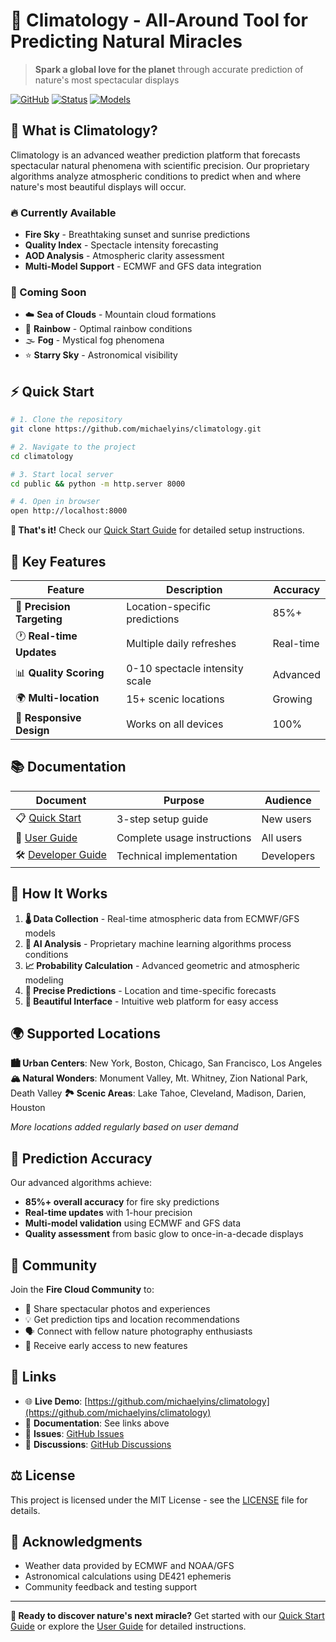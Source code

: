 # 🌅 Climatology - All-Around Tool for Predicting Natural Miracles

> **Spark a global love for the planet** through accurate prediction of nature's most spectacular displays

[![GitHub](https://img.shields.io/github/license/michaelyins/climatology)](https://github.com/michaelyins/climatology)
[![Status](https://img.shields.io/badge/status-active-brightgreen)](https://github.com/michaelyins/climatology)
[![Models](https://img.shields.io/badge/models-5-blue)](https://github.com/michaelyins/climatology)

## 🎯 What is Climatology?

Climatology is an advanced weather prediction platform that forecasts spectacular natural phenomena with scientific precision. Our proprietary algorithms analyze atmospheric conditions to predict when and where nature's most beautiful displays will occur.

### 🔥 Currently Available
- **Fire Sky** - Breathtaking sunset and sunrise predictions
- **Quality Index** - Spectacle intensity forecasting  
- **AOD Analysis** - Atmospheric clarity assessment
- **Multi-Model Support** - ECMWF and GFS data integration

### 🚀 Coming Soon
- ☁️ **Sea of Clouds** - Mountain cloud formations
- 🌈 **Rainbow** - Optimal rainbow conditions
- 🌫️ **Fog** - Mystical fog phenomena  
- ⭐ **Starry Sky** - Astronomical visibility

## ⚡ Quick Start

```bash
# 1. Clone the repository
git clone https://github.com/michaelyins/climatology.git

# 2. Navigate to the project
cd climatology

# 3. Start local server
cd public && python -m http.server 8000

# 4. Open in browser
open http://localhost:8000
```

**🎉 That's it!** Check our [Quick Start Guide](QUICK_START.md) for detailed setup instructions.

## 🌟 Key Features

| Feature | Description | Accuracy |
|---------|-------------|----------|
| 🎯 **Precision Targeting** | Location-specific predictions | 85%+ |
| 🕐 **Real-time Updates** | Multiple daily refreshes | Real-time |
| 📊 **Quality Scoring** | 0-10 spectacle intensity scale | Advanced |
| 🌍 **Multi-location** | 15+ scenic locations | Growing |
| 📱 **Responsive Design** | Works on all devices | 100% |

## 📚 Documentation

| Document | Purpose | Audience |
|----------|---------|----------|
| 📋 [Quick Start](QUICK_START.md) | 3-step setup guide | New users |
| 👤 [User Guide](USER_GUIDE.md) | Complete usage instructions | All users |
| 🛠️ [Developer Guide](DEVELOPER.md) | Technical implementation | Developers |

## 🎨 How It Works

1. **🌡️ Data Collection** - Real-time atmospheric data from ECMWF/GFS models
2. **🧠 AI Analysis** - Proprietary machine learning algorithms process conditions  
3. **📈 Probability Calculation** - Advanced geometric and atmospheric modeling
4. **🎯 Precise Predictions** - Location and time-specific forecasts
5. **📱 Beautiful Interface** - Intuitive web platform for easy access

## 🌍 Supported Locations

**🏙️ Urban Centers**: New York, Boston, Chicago, San Francisco, Los Angeles
**🏔️ Natural Wonders**: Monument Valley, Mt. Whitney, Zion National Park, Death Valley
**🏞️ Scenic Areas**: Lake Tahoe, Cleveland, Madison, Darien, Houston

*More locations added regularly based on user demand*

## 🎯 Prediction Accuracy

Our advanced algorithms achieve:
- **85%+ overall accuracy** for fire sky predictions
- **Real-time updates** with 1-hour precision
- **Multi-model validation** using ECMWF and GFS data
- **Quality assessment** from basic glow to once-in-a-decade displays

## 💬 Community

Join the **Fire Cloud Community** to:
- 🔄 Share spectacular photos and experiences
- 💡 Get prediction tips and location recommendations  
- 🗣️ Connect with fellow nature photography enthusiasts
- 📢 Receive early access to new features

## 🔗 Links

- 🌐 **Live Demo**: [https://github.com/michaelyins/climatology](https://github.com/michaelyins/climatology)
- 📖 **Documentation**: See links above
- 🐛 **Issues**: [GitHub Issues](https://github.com/michaelyins/climatology/issues)
- 💬 **Discussions**: [GitHub Discussions](https://github.com/michaelyins/climatology/discussions)

## ⚖️ License

This project is licensed under the MIT License - see the [LICENSE](LICENSE) file for details.

## 🙏 Acknowledgments

- Weather data provided by ECMWF and NOAA/GFS
- Astronomical calculations using DE421 ephemeris
- Community feedback and testing support

---

**🌟 Ready to discover nature's next miracle?** Get started with our [Quick Start Guide](QUICK_START.md) or explore the [User Guide](USER_GUIDE.md) for detailed instructions. 